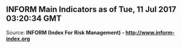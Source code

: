 ## INFORM Main Indicators as of Tue, 11 Jul 2017 03:20:34 GMT

Source: **INFORM (Index For Risk Management) - http://www.inform-index.org**